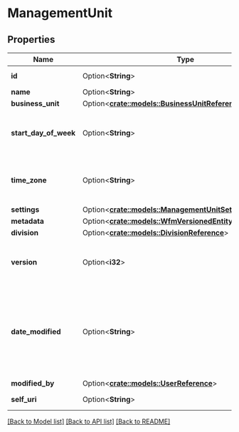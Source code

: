 # ManagementUnit

## Properties

Name | Type | Description | Notes
------------ | ------------- | ------------- | -------------
**id** | Option<**String**> | The globally unique identifier for the object. | [optional][readonly]
**name** | Option<**String**> |  | [optional]
**business_unit** | Option<[**crate::models::BusinessUnitReference**](BusinessUnitReference.md)> |  | [optional]
**start_day_of_week** | Option<**String**> | Start day of week for scheduling and forecasting purposes. Moving to Business Unit | [optional]
**time_zone** | Option<**String**> | The time zone for the management unit in standard Olson format.  Moving to Business Unit | [optional]
**settings** | Option<[**crate::models::ManagementUnitSettingsResponse**](ManagementUnitSettingsResponse.md)> |  | [optional]
**metadata** | Option<[**crate::models::WfmVersionedEntityMetadata**](WfmVersionedEntityMetadata.md)> |  | [optional]
**division** | Option<[**crate::models::DivisionReference**](DivisionReference.md)> |  | [optional]
**version** | Option<**i32**> | The version of the underlying entity.  Deprecated, use field from settings.metadata instead | [optional][readonly]
**date_modified** | Option<**String**> | The date and time at which this entity was last modified.  Deprecated, use field from settings.metadata instead. Date time is represented as an ISO-8601 string. For example: yyyy-MM-ddTHH:mm:ss[.mmm]Z | [optional][readonly]
**modified_by** | Option<[**crate::models::UserReference**](UserReference.md)> |  | [optional]
**self_uri** | Option<**String**> | The URI for this object | [optional][readonly]

[[Back to Model list]](../README.md#documentation-for-models) [[Back to API list]](../README.md#documentation-for-api-endpoints) [[Back to README]](../README.md)


